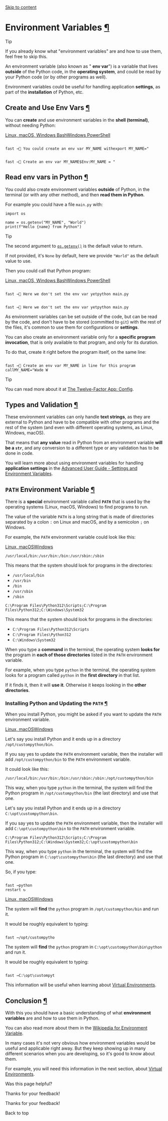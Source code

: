 [Skip to content](https://fastapi.tiangolo.com/environment-variables/#environment-variables)

# Environment Variables [¶](https://fastapi.tiangolo.com/environment-variables/\#environment-variables "Permanent link")

Tip

If you already know what "environment variables" are and how to use them, feel free to skip this.

An environment variable (also known as " **env var**") is a variable that lives **outside** of the Python code, in the **operating system**, and could be read by your Python code (or by other programs as well).

Environment variables could be useful for handling application **settings**, as part of the **installation** of Python, etc.

## Create and Use Env Vars [¶](https://fastapi.tiangolo.com/environment-variables/\#create-and-use-env-vars "Permanent link")

You can **create** and use environment variables in the **shell (terminal)**, without needing Python:

[Linux, macOS, Windows Bash](https://fastapi.tiangolo.com/environment-variables/#__tabbed_1_1)[Windows PowerShell](https://fastapi.tiangolo.com/environment-variables/#__tabbed_1_2)

```

fast →💬 You could create an env var MY_NAME withexport MY_NAME="
```

```

fast →💬 Create an env var MY_NAME$Env:MY_NAME = "
```

## Read env vars in Python [¶](https://fastapi.tiangolo.com/environment-variables/\#read-env-vars-in-python "Permanent link")

You could also create environment variables **outside** of Python, in the terminal (or with any other method), and then **read them in Python**.

For example you could have a file `main.py` with:

```md-code__content
import os

name = os.getenv("MY_NAME", "World")
print(f"Hello {name} from Python")

```

Tip

The second argument to [`os.getenv()`](https://docs.python.org/3.8/library/os.html#os.getenv) is the default value to return.

If not provided, it's `None` by default, here we provide `"World"` as the default value to use.

Then you could call that Python program:

[Linux, macOS, Windows Bash](https://fastapi.tiangolo.com/environment-variables/#__tabbed_2_1)[Windows PowerShell](https://fastapi.tiangolo.com/environment-variables/#__tabbed_2_2)

```

fast →💬 Here we don't set the env var yetpython main.py
```

```

fast →💬 Here we don't set the env var yetpython main.py
```

As environment variables can be set outside of the code, but can be read by the code, and don't have to be stored (committed to `git`) with the rest of the files, it's common to use them for configurations or **settings**.

You can also create an environment variable only for a **specific program invocation**, that is only available to that program, and only for its duration.

To do that, create it right before the program itself, on the same line:

```

fast →💬 Create an env var MY_NAME in line for this program callMY_NAME="Wade W
```

Tip

You can read more about it at [The Twelve-Factor App: Config](https://12factor.net/config).

## Types and Validation [¶](https://fastapi.tiangolo.com/environment-variables/\#types-and-validation "Permanent link")

These environment variables can only handle **text strings**, as they are external to Python and have to be compatible with other programs and the rest of the system (and even with different operating systems, as Linux, Windows, macOS).

That means that **any value** read in Python from an environment variable **will be a `str`**, and any conversion to a different type or any validation has to be done in code.

You will learn more about using environment variables for handling **application settings** in the [Advanced User Guide - Settings and Environment Variables](https://fastapi.tiangolo.com/advanced/settings/).

## `PATH` Environment Variable [¶](https://fastapi.tiangolo.com/environment-variables/\#path-environment-variable "Permanent link")

There is a **special** environment variable called **`PATH`** that is used by the operating systems (Linux, macOS, Windows) to find programs to run.

The value of the variable `PATH` is a long string that is made of directories separated by a colon `:` on Linux and macOS, and by a semicolon `;` on Windows.

For example, the `PATH` environment variable could look like this:

[Linux, macOS](https://fastapi.tiangolo.com/environment-variables/#__tabbed_3_1)[Windows](https://fastapi.tiangolo.com/environment-variables/#__tabbed_3_2)

```md-code__content
/usr/local/bin:/usr/bin:/bin:/usr/sbin:/sbin

```

This means that the system should look for programs in the directories:

- `/usr/local/bin`
- `/usr/bin`
- `/bin`
- `/usr/sbin`
- `/sbin`

```md-code__content
C:\Program Files\Python312\Scripts;C:\Program Files\Python312;C:\Windows\System32

```

This means that the system should look for programs in the directories:

- `C:\Program Files\Python312\Scripts`
- `C:\Program Files\Python312`
- `C:\Windows\System32`

When you type a **command** in the terminal, the operating system **looks for** the program in **each of those directories** listed in the `PATH` environment variable.

For example, when you type `python` in the terminal, the operating system looks for a program called `python` in the **first directory** in that list.

If it finds it, then it will **use it**. Otherwise it keeps looking in the **other directories**.

### Installing Python and Updating the `PATH` [¶](https://fastapi.tiangolo.com/environment-variables/\#installing-python-and-updating-the-path "Permanent link")

When you install Python, you might be asked if you want to update the `PATH` environment variable.

[Linux, macOS](https://fastapi.tiangolo.com/environment-variables/#__tabbed_4_1)[Windows](https://fastapi.tiangolo.com/environment-variables/#__tabbed_4_2)

Let's say you install Python and it ends up in a directory `/opt/custompython/bin`.

If you say yes to update the `PATH` environment variable, then the installer will add `/opt/custompython/bin` to the `PATH` environment variable.

It could look like this:

```md-code__content
/usr/local/bin:/usr/bin:/bin:/usr/sbin:/sbin:/opt/custompython/bin

```

This way, when you type `python` in the terminal, the system will find the Python program in `/opt/custompython/bin` (the last directory) and use that one.

Let's say you install Python and it ends up in a directory `C:\opt\custompython\bin`.

If you say yes to update the `PATH` environment variable, then the installer will add `C:\opt\custompython\bin` to the `PATH` environment variable.

```md-code__content
C:\Program Files\Python312\Scripts;C:\Program Files\Python312;C:\Windows\System32;C:\opt\custompython\bin

```

This way, when you type `python` in the terminal, the system will find the Python program in `C:\opt\custompython\bin` (the last directory) and use that one.

So, if you type:

```

fast →python
restart ↻
```

[Linux, macOS](https://fastapi.tiangolo.com/environment-variables/#__tabbed_5_1)[Windows](https://fastapi.tiangolo.com/environment-variables/#__tabbed_5_2)

The system will **find** the `python` program in `/opt/custompython/bin` and run it.

It would be roughly equivalent to typing:

```

fast →/opt/custompytho
```

The system will **find** the `python` program in `C:\opt\custompython\bin\python` and run it.

It would be roughly equivalent to typing:

```

fast →C:\opt\custompyt
```

This information will be useful when learning about [Virtual Environments](https://fastapi.tiangolo.com/virtual-environments/).

## Conclusion [¶](https://fastapi.tiangolo.com/environment-variables/\#conclusion "Permanent link")

With this you should have a basic understanding of what **environment variables** are and how to use them in Python.

You can also read more about them in the [Wikipedia for Environment Variable](https://en.wikipedia.org/wiki/Environment_variable).

In many cases it's not very obvious how environment variables would be useful and applicable right away. But they keep showing up in many different scenarios when you are developing, so it's good to know about them.

For example, you will need this information in the next section, about [Virtual Environments](https://fastapi.tiangolo.com/virtual-environments/).

Was this page helpful?






Thanks for your feedback!






Thanks for your feedback!


Back to top